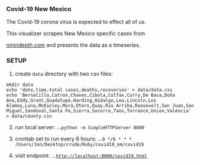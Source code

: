 ### Covid-19 New Mexico

The Covid-19 corona virus is expected to effect all of us.

This visualizer scrapes New Mexico specific cases from

[nmindepth.com](http://nmindepth.com/2020/03/13/map-new-mexico-covid-19-cases/)
and presents the data as a timeseries.

### SETUP
1. create `data` directory with two csv files:
```
mkdir data
echo 'date,time,total cases,deaths,recoveries' > data/data.csv
echo 'Bernalillo,Catron,Chaves,Cibola,Colfax,Curry,De Baca,Doña Ana,Eddy,Grant,Guadalupe,Harding,Hidalgo,Lea,Lincoln,Los Alamos,Luna,McKinley,Mora,Otero,Quay,Rio Arriba,Roosevelt,San Juan,San Miguel,Sandoval,Santa Fe,Sierra,Socorro,Taos,Torrance,Union,Valencia' > data/county.csv

```

2. run local server:
...`python -m SimpleHTTPServer 8000`


3. crontab set to run every 6 hours:
...`0 */6 * * * /Users/Jon/Desktop/crude/Ruby/covid19_nm/covid19`

4. visit endpoint:
...[`http://localhost:8000/covid19.html`](http://localhost:8000/covid19.html)
